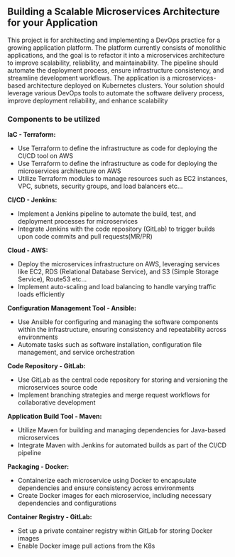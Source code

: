 ## Building a Scalable Microservices Architecture for your Application
This project is for architecting and implementing a DevOps practice for a growing application platform. The platform currently consists of monolithic applications, and the goal is to refactor it into a microservices architecture to improve scalability, reliability, and maintainability. The pipeline should automate the deployment process, ensure infrastructure consistency, and streamline development workflows. The application is a microservices-based architecture deployed on Kubernetes clusters. Your solution should leverage various DevOps tools to automate the software delivery process, improve deployment reliability, and enhance scalability

### Components to be utilized
**IaC - Terraform:**
- Use Terraform to define the infrastructure as code for deploying the CI/CD tool on AWS
- Use Terraform to define the infrastructure as code for deploying the microservices architecture on AWS
- Utilize Terraform modules to manage resources such as EC2 instances, VPC, subnets, security groups, and load balancers etc...

**CI/CD - Jenkins:**
- Implement a Jenkins pipeline to automate the build, test, and deployment processes for microservices
- Integrate Jenkins with the code repository (GitLab) to trigger builds upon code commits and pull requests(MR/PR)

**Cloud - AWS:**
- Deploy the microservices infrastructure on AWS, leveraging services like EC2, RDS (Relational Database Service), and S3 (Simple Storage Service), Route53 etc...
- Implement auto-scaling and load balancing to handle varying traffic loads efficiently

**Configuration Management Tool - Ansible:**
- Use Ansible for configuring and managing the software components within the infrastructure, ensuring consistency and repeatability across environments
- Automate tasks such as software installation, configuration file management, and service orchestration

**Code Repository - GitLab:**
- Use GitLab as the central code repository for storing and versioning the microservices source code
- Implement branching strategies and merge request workflows for collaborative development

**Application Build Tool - Maven:**
- Utilize Maven for building and managing dependencies for Java-based microservices
- Integrate Maven with Jenkins for automated builds as part of the CI/CD pipeline

**Packaging - Docker:**
-  Containerize each microservice using Docker to encapsulate dependencies and ensure consistency across environments
-  Create Docker images for each microservice, including necessary dependencies and configurations

**Container Registry - GitLab:**
- Set up a private container registry within GitLab for storing Docker images
- Enable Docker image pull actions from the K8s

